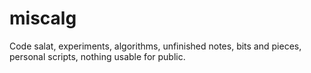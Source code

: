 miscalg
=======

Code salat, experiments, algorithms, unfinished notes, bits and pieces,
personal scripts, nothing usable for public.
